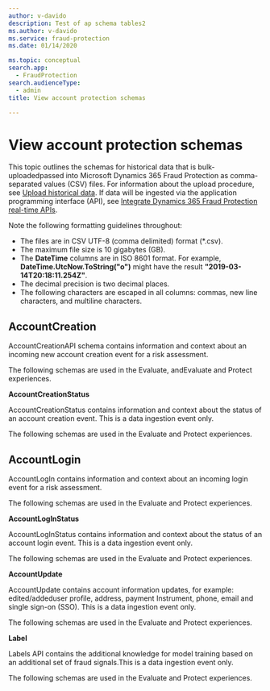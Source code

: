 ```yaml
---
author: v-davido
description: Test of ap schema tables2
ms.author: v-davido
ms.service: fraud-protection
ms.date: 01/14/2020

ms.topic: conceptual
search.app: 
  - FraudProtection
search.audienceType:
  - admin
title: View account protection schemas

---
```


# View account protection schemas

This topic outlines the schemas for historical data that is bulk-uploadedpassed into Microsoft Dynamics 365 Fraud Protection as comma-separated values (CSV) files. For information about the upload procedure, see [Upload historical data](https://docs.microsoft.com/en-us/dynamics365/fraud-protection/data-upload). If data will be ingested via the application programming interface (API), see [Integrate Dynamics 365 Fraud Protection real-time APIs](https://docs.microsoft.com/en-us/dynamics365/fraud-protection/integrate-real-time-api).

Note the following formatting guidelines throughout:

- The files are in CSV UTF-8 (comma delimited) format (\*.csv).
- The maximum file size is 10 gigabytes (GB).
- The  **DateTime**  columns are in ISO 8601 format. For example, **DateTime.UtcNow.ToString(&quot;o&quot;)** might have the result  **&quot;2019-03-14T20:18:11.254Z&quot;**.
- The decimal precision is two decimal places.
- The following characters are escaped in all columns: commas, new line characters, and multiline characters.

## **AccountCreation**

AccountCreationAPI schema contains information and context about an incoming new account creation event for a risk assessment.

The following schemas are used in the Evaluate, andEvaluate and Protect experiences.


**AccountCreationStatus**

AccountCreationStatus contains information and context about the status of an account creation event. This is a data ingestion event only.

The following schemas are used in the Evaluate and Protect experiences.



## **AccountLogin**

AccountLogIn contains information and context about an incoming login event for a risk assessment.

The following schemas are used in the Evaluate and Protect experiences.



**AccountLogInStatus**

AccountLogInStatus contains information and context about the status of an account login event. This is a data ingestion event only.

The following schemas are used in the Evaluate and Protect experiences.



**AccountUpdate**

AccountUpdate contains account information updates, for example: edited/addeduser profile, address, payment Instrument, phone, email and single sign-on (SSO). This is a data ingestion event only.

The following schemas are used in the Evaluate and Protect experiences.



**Label**

Labels API contains the additional knowledge for model training based on an additional set of fraud signals.This is a data ingestion event only.

The following schemas are used in the Evaluate and Protect experiences.

